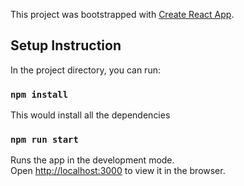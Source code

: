 This project was bootstrapped with [Create React App](https://github.com/facebook/create-react-app).

## Setup Instruction

In the project directory, you can run:

### `npm install`

This would install all the dependencies

### `npm run start`

Runs the app in the development mode.<br />
Open [http://localhost:3000](http://localhost:3000) to view it in the browser.
